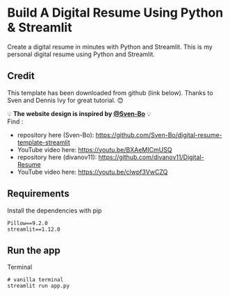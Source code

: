 # Build A Digital Resume Using Python & Streamlit
Create a digital resume in minutes with Python and Streamlit. This is my personal digital resume using Python and Streamlit.<br>

## Credit
This template has been downloaded from github (link below). Thanks to Sven and Dennis Ivy for great tutorial. 😊

💡 **The website design is inspired by [@Sven-Bo](https://github.com/Sven-Bo)** 💡 <br>
Find :
- repository here (Sven-Bo): https://github.com/Sven-Bo/digital-resume-template-streamlit
- YouTube video here: https://youtu.be/BXAeMICmUSQ
- repository here (divanov11): https://github.com/divanov11/Digital-Resume
- YouTube video here: https://youtu.be/clwpf3VwCZQ

## Requirements
Install the dependencies with pip
```
Pillow==9.2.0
streamlit==1.12.0
```

## Run the app
Terminal
```
# vanilla terminal
streamlit run app.py
```